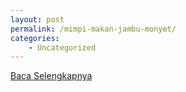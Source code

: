 ```yaml
---
layout: post
permalink: /mimpi-makan-jambu-monyet/
categories:
    - Uncategorized
---
```


[Baca Selengkapnya](/10)